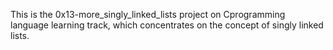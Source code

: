 This is the 0x13-more_singly_linked_lists project  on Cprogramming language learning track, which concentrates on the concept of singly linked lists.
